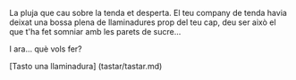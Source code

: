 La pluja que cau sobre la tenda et desperta. 
El teu company de tenda havia deixat una bossa plena de llaminadures 
prop del teu cap, deu ser això el que t'ha fet somniar amb les parets de sucre...

I ara... què vols fer?

[Tasto una llaminadura] (tastar/tastar.md)